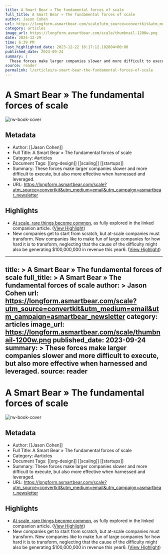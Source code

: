 ```yaml
---
title: A Smart Bear » The fundamental forces of scale
full_title: A Smart Bear » The fundamental forces of scale
author: Jason Cohen
url: https://longform.asmartbear.com/scale?utm_source=convertkit&utm_medium=email&utm_campaign=asmartbear_newsletter
category: articles
image_url: https://longform.asmartbear.com/scale/thumbnail-1200w.png
date: 2024-12-29
time: 6:39 PM
last_highlighted_date: 2023-12-22 16:17:12.182804+00:00
published_date: 2023-09-24
summary: |
  These forces make larger companies slower and more difficult to execute, but also more effective when harnessed and leveraged.
source: reader
permalink: l/articles/a-smart-bear-the-fundamental-forces-of-scale
---
```

# A Smart Bear » The fundamental forces of scale

![rw-book-cover](https://longform.asmartbear.com/scale/thumbnail-1200w.png)

## Metadata
- Author: [[Jason Cohen]]
- Full Title: A Smart Bear » The fundamental forces of scale
- Category: #articles
- Document Tags: [[org-design]] [[scaling]] [[startups]] 
- Summary: These forces make larger companies slower and more difficult to execute, but also more effective when harnessed and leveraged.
- URL: https://longform.asmartbear.com/scale?utm_source=convertkit&utm_medium=email&utm_campaign=asmartbear_newsletter

## Highlights
- [At scale, rare things become common](https://longform.asmartbear.com/scale-rare/), as fully explored in the linked companion article. ([View Highlight](https://read.readwise.io/read/01hcbf4qd89kfpcnjsvk8vww0s))
- New companies get to start from scratch, but at-scale companies must transform. New companies like to make fun of large companies for how hard it is to transform, neglecting that the cause of the difficulty might also be generating $100,000,000 in revenue this year6. ([View Highlight](https://read.readwise.io/read/01hj9520f38y6qzne9v8m314zk))


---
title: >
  A Smart Bear » The fundamental forces of scale
full_title: >
  A Smart Bear » The fundamental forces of scale
author: >
  Jason Cohen
url: https://longform.asmartbear.com/scale?utm_source=convertkit&utm_medium=email&utm_campaign=asmartbear_newsletter
category: articles
image_url: https://longform.asmartbear.com/scale/thumbnail-1200w.png
published_date: 2023-09-24
summary: >
  These forces make larger companies slower and more difficult to execute, but also more effective when harnessed and leveraged.
source: reader
---
# A Smart Bear » The fundamental forces of scale

![rw-book-cover](https://longform.asmartbear.com/scale/thumbnail-1200w.png)

## Metadata
- Author: [[Jason Cohen]]
- Full Title: A Smart Bear » The fundamental forces of scale
- Category: #articles
- Document Tags: [[org-design]] [[scaling]] [[startups]] 
- Summary: These forces make larger companies slower and more difficult to execute, but also more effective when harnessed and leveraged.
- URL: https://longform.asmartbear.com/scale?utm_source=convertkit&utm_medium=email&utm_campaign=asmartbear_newsletter

## Highlights
- [At scale, rare things become common](https://longform.asmartbear.com/scale-rare/), as fully explored in the linked companion article. ([View Highlight](https://read.readwise.io/read/01hcbf4qd89kfpcnjsvk8vww0s))
- New companies get to start from scratch, but at-scale companies must transform. New companies like to make fun of large companies for how hard it is to transform, neglecting that the cause of the difficulty might also be generating $100,000,000 in revenue this year6. ([View Highlight](https://read.readwise.io/read/01hj9520f38y6qzne9v8m314zk))


